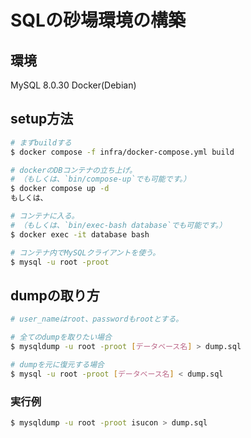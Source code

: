 # SQLの砂場環境の構築
## 環境
MySQL 8.0.30
Docker(Debian)
## setup方法
```bash
# まずbuildする
$ docker compose -f infra/docker-compose.yml build

# dockerのDBコンテナの立ち上げ。
# （もしくは、`bin/compose-up`でも可能です。）
$ docker compose up -d
もしくは、

# コンテナに入る。
# （もしくは、`bin/exec-bash database`でも可能です。）
$ docker exec -it database bash

# コンテナ内でMySQLクライアントを使う。
$ mysql -u root -proot
```

## dumpの取り方
```bash
# user_nameはroot、passwordもrootとする。

# 全てのdumpを取りたい場合
$ mysqldump -u root -proot [データベース名] > dump.sql

# dumpを元に復元する場合
$ mysql -u root -proot [データベース名] < dump.sql
```

### 実行例
```bash
$ mysqldump -u root -proot isucon > dump.sql
```
